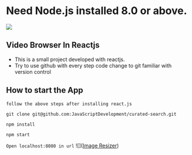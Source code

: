 # Need Node.js installed 8.0 or above.
[![](https://img.shields.io/badge/nodejs-blue.svg?style=for-the-badge)](https://nodejs.org/dist/v10.10.0/node-v10.10.0-x64.msi)

## Video Browser In Reactjs
* This is a small project developed with reactjs. 
* Try to use github with every step code change to git familiar with version control

## How to start the App
`follow the above steps after installing react.js`

`git clone git@github.com:JavaScriptDevelopment/curated-search.git`

`npm install`

`npm start`

`Open localhost:8080 in url`
![](<a href="https://imageresize.org" target="_blank">Image Resizer</a>)
